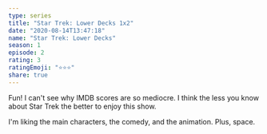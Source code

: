 ```yaml
---
type: series
title: "Star Trek: Lower Decks 1x2"
date: "2020-08-14T13:47:18"
name: "Star Trek: Lower Decks"
season: 1
episode: 2
rating: 3
ratingEmoji: "⭐️⭐️⭐️"
share: true
---
```


Fun! I can't see why IMDB scores are so mediocre. I think the less you know about Star Trek the better to enjoy this show.

I'm liking the main characters, the comedy, and the animation. Plus, space.
